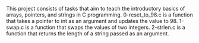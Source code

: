 This project consists of tasks that aim to teach the introductory basics of arrays, pointers, and strings in C programming.
0-reset_to_98.c is a function that takes a pointer to int as an argument and updates the value to 98.
1-swap.c is a function that swaps the values of two integers.
2-strlen.c is a function that returns the length of a string passed as an argument.

